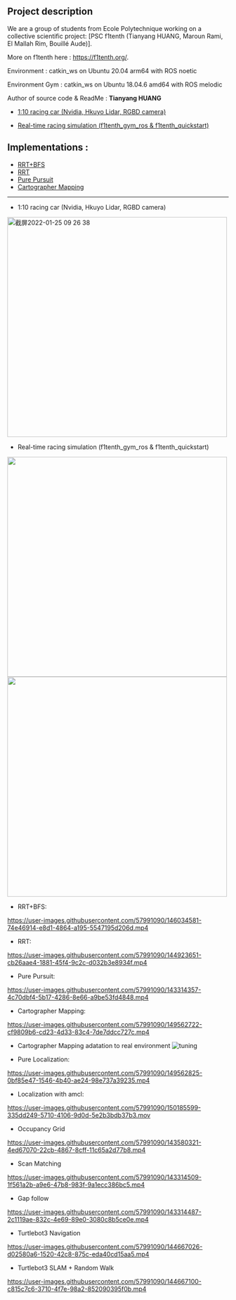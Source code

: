 ## Project description 
We are a group of students from Ecole Polytechnique working on a collective scientific project:
[PSC f1tenth (Tianyang HUANG, Maroun Rami, El Mallah Rim, Bouillé Aude)]. 

More on f1tenth here : https://f1tenth.org/. 

Environment : catkin_ws on Ubuntu 20.04 arm64 with ROS noetic 

Environment Gym : catkin_ws on Ubuntu 18.04.6 amd64 with ROS melodic

Author of source code & ReadMe : **Tianyang HUANG**

- [1:10 racing car (Nvidia, Hkuyo Lidar, RGBD camera)](#jump)

- [Real-time racing simulation (f1tenth_gym_ros & f1tenth_quickstart)](#jump2)

## Implementations : 

- [RRT+BFS](#jump3)
- [RRT](#jump4)
- [Pure Pursuit](#jump5)
- [Cartographer Mapping](#jump6)

****

- <span id="jump"> 1:10 racing car (Nvidia, Hkuyo Lidar, RGBD camera)</span>
<img width="500" alt="截屏2022-01-25 09 26 38" src="https://user-images.githubusercontent.com/57991090/150939766-7dea024a-10d0-48da-9d79-92e76d8f93d5.png">

- <span id="jump2"> Real-time racing simulation (f1tenth_gym_ros & f1tenth_quickstart) </span>
<img src="https://user-images.githubusercontent.com/57991090/149190984-b1d64572-6465-4cac-bc3a-35b36e396169.png" width="500">
<img src="https://user-images.githubusercontent.com/57991090/149200842-425aea3b-7aa5-464a-864a-201b8ec8a60e.png" width="500">

- <span id="jump3"> RRT+BFS: </span>

https://user-images.githubusercontent.com/57991090/146034581-74e46914-e8d1-4864-a195-5547195d206d.mp4

- <span id="jump4"> RRT: </span>

https://user-images.githubusercontent.com/57991090/144923651-cb26aae4-1881-45f4-9c2c-d032b3e8934f.mp4

- <span id="jump5"> Pure Pursuit: </span>

https://user-images.githubusercontent.com/57991090/143314357-4c70dbf4-5b17-4286-8e66-a9be53fd4848.mp4

- <span id="jump6"> Cartographer Mapping:  </span>

https://user-images.githubusercontent.com/57991090/149562722-cf9809b6-cd23-4d33-83c4-7de7ddcc727c.mp4

- Cartographer Mapping adatation to real environment
![tuning](https://user-images.githubusercontent.com/57991090/150939433-b279e31f-48d8-4d69-a5dc-ddc47d7f9413.jpg)

- Pure Localization: 

https://user-images.githubusercontent.com/57991090/149562825-0bf85e47-1546-4b40-ae24-98e737a39235.mp4

- Localization with amcl:

https://user-images.githubusercontent.com/57991090/150185599-335dd249-5710-4106-9d0d-5e2b3bdb37b3.mov

- Occupancy Grid

https://user-images.githubusercontent.com/57991090/143580321-4ed67070-22cb-4867-8cff-11c65a2d77b8.mp4

- Scan Matching

https://user-images.githubusercontent.com/57991090/143314509-1f561a2b-a9e6-47b8-983f-9a1ecc386bc5.mp4

- Gap follow

https://user-images.githubusercontent.com/57991090/143314487-2c1119ae-832c-4e69-89e0-3080c8b5ce0e.mp4


- Turtlebot3 Navigation

https://user-images.githubusercontent.com/57991090/144667026-d02580a6-1520-42c8-875c-eda40cd15aa5.mp4


- Turtlebot3 SLAM + Random Walk

https://user-images.githubusercontent.com/57991090/144667100-c815c7c6-3710-4f7e-98a2-852090395f0b.mp4


